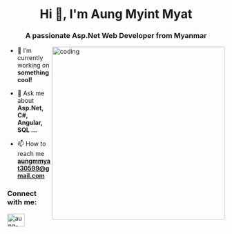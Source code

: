 <h1 align="center">Hi 👋, I'm Aung Myint Myat</h1>
<h3 align="center">A passionate Asp.Net Web Developer from Myanmar</h3>
<img align="right" alt="coding" width="400" src="https://media.tenor.com/NOYF3f82b_gAAAAC/programmer.gif">

- 🔭 I’m currently working on **something cool!**

- 💬 Ask me about **Asp.Net, C#, Angular, SQL ...**

- 📫 How to reach me **aungmmyat30599@gmail.com**

<h3 align="left">Connect with me:</h3>
<p align="left">
<a href="https://linkedin.com/in/aung-myint-myat-206465213" target="blank"><img align="center" src="https://raw.githubusercontent.com/rahuldkjain/github-profile-readme-generator/master/src/images/icons/Social/linked-in-alt.svg" alt="aung-myint-myat-206465213" height="30" width="40" /></a>
</p>

